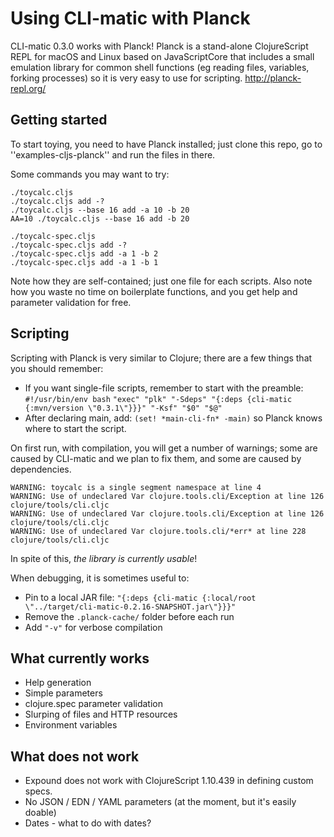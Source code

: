 # Using CLI-matic with Planck

CLI-matic 0.3.0 works with Planck! Planck is a stand-alone ClojureScript REPL for macOS and Linux based on JavaScriptCore that includes a small emulation library for common shell functions (eg reading files, variables, forking processes) so it is very easy to use for scripting. http://planck-repl.org/

## Getting started

To start toying, you need to have Planck installed; just clone this repo, go to ''examples-cljs-planck'' and run the files in there.

Some commands you may want to try:

	./toycalc.cljs
	./toycalc.cljs add -?
	./toycalc.cljs --base 16 add -a 10 -b 20
	AA=10 ./toycalc.cljs --base 16 add -b 20

	./toycalc-spec.cljs
	./toycalc-spec.cljs add -?
	./toycalc-spec.cljs add -a 1 -b 2
	./toycalc-spec.cljs add -a 1 -b 1

Note how they are self-contained; just one file for each scripts. Also note how you waste no time on boilerplate functions, and you get help and parameter validation for free.

## Scripting

Scripting with Planck is very similar to Clojure; there are a few things that you should remember:

* If you want single-file scripts, remember to start with the preamble: 
		`#!/usr/bin/env bash`
		`"exec" "plk" "-Sdeps" "{:deps {cli-matic {:mvn/version \"0.3.1\"}}}" "-Ksf" "$0" "$@"`
* After declaring main, add: `(set! *main-cli-fn* -main)` so Planck knows where to start the script.

On first run, with compilation, you will get a number of warnings; some are caused by CLI-matic and
we plan to fix them, and some  are caused by dependencies.

	WARNING: toycalc is a single segment namespace at line 4
	WARNING: Use of undeclared Var clojure.tools.cli/Exception at line 126 clojure/tools/cli.cljc
	WARNING: Use of undeclared Var clojure.tools.cli/Exception at line 126 clojure/tools/cli.cljc
	WARNING: Use of undeclared Var clojure.tools.cli/*err* at line 228 clojure/tools/cli.cljc

In spite of this, *the library is currently usable*!


When debugging, it is sometimes useful to:

* Pin to a local JAR file: `"{:deps {cli-matic {:local/root \"../target/cli-matic-0.2.16-SNAPSHOT.jar\"}}}"`
* Remove the `.planck-cache/` folder before each run
* Add `"-v"` for verbose compilation

## What currently works

* Help generation
* Simple parameters
* clojure.spec parameter validation
* Slurping of files and HTTP resources
* Environment variables

## What does not work

* Expound does not work with ClojureScript 1.10.439 in defining custom specs.
* No JSON / EDN / YAML parameters (at the moment, but it's easily doable)
* Dates - what to do with dates?

